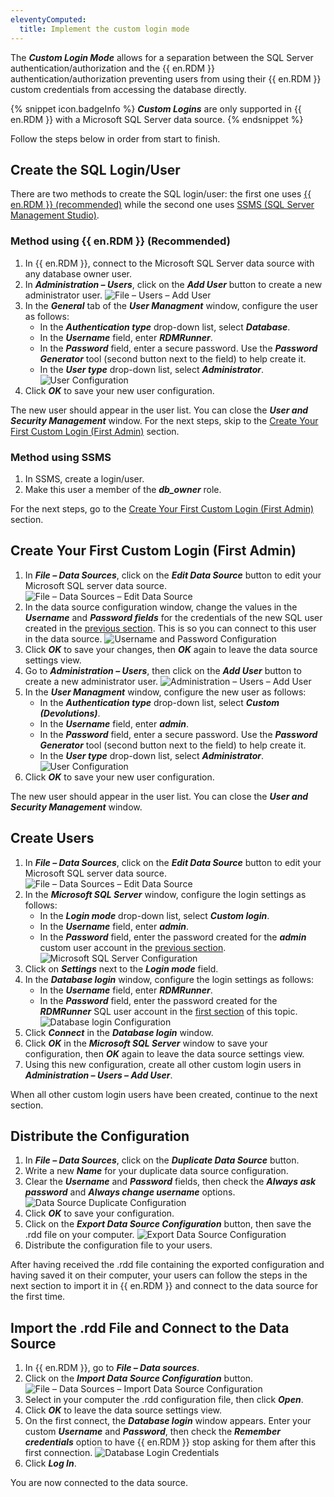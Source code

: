 ```yaml
---
eleventyComputed:
  title: Implement the custom login mode
---
```

The ***Custom Login Mode*** allows for a separation between the SQL Server authentication/authorization and the {{ en.RDM }} authentication/authorization preventing users from using their {{ en.RDM }} custom credentials from accessing the database directly.

{% snippet icon.badgeInfo %}
***Custom Logins*** are only supported in {{ en.RDM }} with a Microsoft SQL Server data source.
{% endsnippet %}

Follow the steps below in order from start to finish.

## Create the SQL Login/User
There are two methods to create the SQL login/user: the first one uses [{{ en.RDM }} (recommended)](#method-using-remote-desktop-manager-(recommended)) while the second one uses [SSMS (SQL Server Management Studio)](#method-using-ssms).

### Method using {{ en.RDM }} (Recommended)
1. In {{ en.RDM }}, connect to the Microsoft SQL Server data source with any database owner user.
1. In ***Administration – Users***, click on the ***Add User*** button to create a new administrator user.
![File – Users – Add User](https://cdnweb.devolutions.net/docs/docs_en_kb_KB2149.png)
1. In the ***General*** tab of the ***User Managment*** window, configure the user as follows:
    * In the ***Authentication type*** drop-down list, select ***Database***.
    * In the ***Username*** field, enter ***RDMRunner***.
    * In the ***Password*** field, enter a secure password. Use the ***Password Generator*** tool (second button next to the field) to help create it.
    * In the ***User type*** drop-down list, select ***Administrator***.
![User Configuration](https://cdnweb.devolutions.net/docs/docs_en_kb_KB2150.png)
1. Click ***OK*** to save your new user configuration.

The new user should appear in the user list. You can close the ***User and Security Management*** window.
For the next steps, skip to the [Create Your First Custom Login (First Admin)](#create-your-first-custom-login-(first-admin)) section.

### Method using SSMS
1. In SSMS, create a login/user.
1. Make this user a member of the ***db_owner*** role.

For the next steps, go to the [Create Your First Custom Login (First Admin)](#create-your-first-custom-login-(first-admin)) section.

## Create Your First Custom Login (First Admin)
1. In ***File – Data Sources***, click on the ***Edit Data Source*** button to edit your Microsoft SQL server data source.
![File – Data Sources – Edit Data Source](https://cdnweb.devolutions.net/docs/docs_en_kb_KB2158.png)
1. In the data source configuration window, change the values in the ***Username*** and ***Password fields*** for the credentials of the new SQL user created in the [previous section](#create-the-sql-login%2Fuser). This is so you can connect to this user in the data source.
![Username and Password Configuration](https://cdnweb.devolutions.net/docs/docs_en_kb_KB2159.png)
1. Click ***OK*** to save your changes, then ***OK*** again to leave the data source settings view.
1. Go to ***Administration – Users***, then click on the ***Add User*** button to create a new administrator user.
![Administration – Users – Add User](https://cdnweb.devolutions.net/docs/docs_en_kb_KB2151.png)
1. In the ***User Managment*** window, configure the new user as follows:
    * In the ***Authentication type*** drop-down list, select ***Custom (Devolutions)***.
    * In the ***Username*** field, enter ***admin***.
    * In the ***Password*** field, enter a secure password. Use the ***Password Generator*** tool (second button next to the field) to help create it.
    * In the ***User type*** drop-down list, select ***Administrator***.
![User Configuration](https://cdnweb.devolutions.net/docs/docs_en_kb_KB2152.png)
1. Click ***OK*** to save your new user configuration.

The new user should appear in the user list. You can close the ***User and Security Management*** window.

## Create Users
1. In ***File – Data Sources***, click on the ***Edit Data Source*** button to edit your Microsoft SQL server data source.
![File – Data Sources – Edit Data Source](https://cdnweb.devolutions.net/docs/docs_en_kb_KB2160.png)
1. In the ***Microsoft SQL Server*** window, configure the login settings as follows:
    * In the ***Login mode*** drop-down list, select ***Custom login***.
    * In the ***Username*** field, enter ***admin***.
    * In the ***Password*** field, enter the password created for the ***admin*** custom user account in the [previous section](#create-your-first-custom-login-(first-admin)).
![Microsoft SQL Server Configuration](https://cdnweb.devolutions.net/docs/docs_en_kb_KB2153.png)
1. Click on ***Settings*** next to the ***Login mode*** field.
1. In the ***Database login*** window, configure the login settings as follows:
    * In the ***Username*** field, enter ***RDMRunner***.
    * In the ***Password*** field, enter the password created for the ***RDMRunner*** SQL user account in the [first section](#create-the-sql-login%2Fuser) of this topic.
![Database login Configuration](https://cdnweb.devolutions.net/docs/docs_en_kb_KB2154.png)
1. Click ***Connect*** in the ***Database login*** window.
1. Click ***OK*** in the ***Microsoft SQL Server*** window to save your configuration, then ***OK*** again to leave the data source settings view.
1. Using this new configuration, create all other custom login users in ***Administration – Users – Add User***.

When all other custom login users have been created, continue to the next section.

## Distribute the Configuration
1. In ***File – Data Sources***, click on the ***Duplicate Data Source*** button.
1. Write a new ***Name*** for your duplicate data source configuration.
1. Clear the ***Username*** and ***Password*** fields, then check the ***Always ask password*** and ***Always change username*** options.
![Data Source Duplicate Configuration](https://cdnweb.devolutions.net/docs/docs_en_kb_KB2155.png)
1. Click ***OK*** to save your configuration.
1. Click on the ***Export Data Source Configuration*** button, then save the .rdd file on your computer.
![Export Data Source Configuration](https://cdnweb.devolutions.net/docs/docs_en_kb_KB2156.png)
1. Distribute the configuration file to your users.

After having received the .rdd file containing the exported configuration and having saved it on their computer, your users can follow the steps in the next section to import it in {{ en.RDM }} and connect to the data source for the first time.

## Import the .rdd File and Connect to the Data Source
1. In {{ en.RDM }}, go to ***File – Data sources***.
1. Click on the ***Import Data Source Configuration*** button.
![File – Data Sources – Import Data Source Configuration](https://cdnweb.devolutions.net/docs/docs_en_kb_KB2157.png)
1. Select in your computer the .rdd configuration file, then click ***Open***.
1. Click ***OK*** to leave the data source settings view.
1. On the first connect, the ***Database login*** window appears. Enter your custom ***Username*** and ***Password***, then check the ***Remember credentials*** option to have {{ en.RDM }} stop asking for them after this first connection.
![Database Login Credentials](https://cdnweb.devolutions.net/docs/docs_en_kb_KB2161.png)
1. Click ***Log In***.

You are now connected to the data source.
